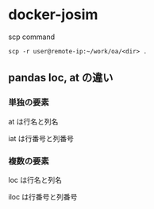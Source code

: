 # docker-josim


scp command

```
scp -r user@remote-ip:~/work/oa/<dir> .
```

## pandas  loc, at の違い

### __単独の要素__

at は行名と列名

iat は行番号と列番号

### __複数の要素__

loc は行名と列名

iloc は行番号と列番号